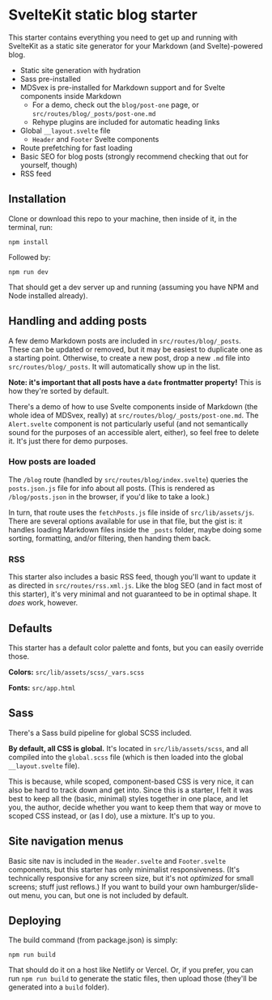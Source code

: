 # SvelteKit static blog starter

This starter contains everything you need to get up and running with SvelteKit as a static site generator for your Markdown (and Svelte)-powered blog.

- Static site generation with hydration
- Sass pre-installed
- MDSvex is pre-installed for Markdown support and for Svelte components inside Markdown
  - For a demo, check out the `blog/post-one` page, or `src/routes/blog/_posts/post-one.md`
  - Rehype plugins are included for automatic heading links
- Global `__layout.svelte` file
  - `Header` and `Footer` Svelte components
- Route prefetching for fast loading
- Basic SEO for blog posts (strongly recommend checking that out for yourself, though)
- RSS feed


## Installation

Clone or download this repo to your machine, then inside of it, in the terminal, run:

```
npm install
```

Followed by:

```
npm run dev
```

That should get a dev server up and running (assuming you have NPM and Node installed already).


## Handling and adding posts

A few demo Markdown posts are included in `src/routes/blog/_posts`. These can be updated or removed, but it may be easiest to duplicate one as a starting point. Otherwise, to create a new post, drop a new `.md` file into `src/routes/blog/_posts`. It will automatically show up in the list.

**Note: it's important that all posts have a `date` frontmatter property!** This is how they're sorted by default.

There's a demo of how to use Svelte components inside of Markdown (the whole idea of MDSvex, really) at `src/routes/blog/_posts/post-one.md`. The `Alert.svelte` component is not particularly useful (and not semantically sound for the purposes of an accessible alert, either), so feel free to delete it. It's just there for demo purposes.


### How posts are loaded

The `/blog` route (handled by `src/routes/blog/index.svelte`) queries the `posts.json.js` file for info about all posts. (This is rendered as `/blog/posts.json` in the browser, if you'd like to take a look.)

In turn, that route uses the `fetchPosts.js` file inside of `src/lib/assets/js`. There are several options available for use in that file, but the gist is: it handles loading Markdown files inside the `_posts` folder, maybe doing some sorting, formatting, and/or filtering, then handing them back.


### RSS

This starter also includes a basic RSS feed, though you'll want to update it as directed in `src/routes/rss.xml.js`. Like the blog SEO (and in fact most of this starter), it's very minimal and not guaranteed to be in optimal shape. It _does_ work, however.


## Defaults

This starter has a default color palette and fonts, but you can easily override those.

**Colors:** `src/lib/assets/scss/_vars.scss`
  
**Fonts:** `src/app.html`
  

## Sass

There's a Sass build pipeline for global SCSS included.

**By default, all CSS is global.** It's located in `src/lib/assets/scss`, and all compiled into the `global.scss` file (which is then loaded into the global `__layout.svelte` file).

This is because, while scoped, component-based CSS is very nice, it can also be hard to track down and get into. Since this is a starter, I felt it was best to keep all the (basic, minimal) styles together in one place, and let you, the author, decide whether you want to keep them that way or move to scoped CSS instead, or (as I do), use a mixture. It's up to you.


## Site navigation menus

Basic site nav is included in the `Header.svelte` and `Footer.svelte` components, but this starter has only minimalist responsiveness. (It's technically responsive for any screen size, but it's not _optimized_ for small screens; stuff just reflows.) If you want to build your own hamburger/slide-out menu, you can, but one is not included by default.


## Deploying

The build command (from package.json) is simply:

```
npm run build
```

That should do it on a host like Netlify or Vercel. Or, if you prefer, you can run `npm run build` to generate the static files, then upload those (they'll be generated into a `build` folder).
